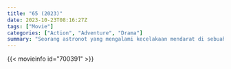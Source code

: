 ```yaml
---
title: "65 (2023)"
date: 2023-10-23T08:16:27Z
tags: ["Movie"]
categories: ["Action", "Adventure", "Drama"]
summary: "Seorang astronot yang mengalami kecelakaan mendarat di sebuah planet misterius dan menyadari bahwa dia tidak sendirian."
---
```


<mux-player stream-type="on-demand"
src="https://kp3d-my.sharepoint.com/personal/ryoo_kp3d_onmicrosoft_com/_layouts/15/download.aspx?share=EZtyc2Gi55tNj0AUNAaPFOkBSyrlyRxwiIzma1ec4QjtjQ" prefer-playback="mse" controls>

</mux-player>


{{< movieinfo id="700391" >}}

<script src="https://cdn.jsdelivr.net/npm/@mux/mux-player"></script>

 <script type="application/ld+json ">
{
"@context": "https://schema.org/",
"@type": "VideoObject",
"name": "65 (2023)",
"contentUrl": "https://stream.mux.com/efIdPaC6kVPk7GL2NMHiaAhCrvcp6tv0027QXpOLfZ018.m3u8",
"thumbnailUrl": "https://www.themoviedb.org/t/p/original/7pzhD8QRFqIC9csrXE1d32ADFBS.jpg?width=314&fit_mode=preserve&time=25",
"uploadDate": "2023-10-23T08:16:27Z",
}

</script>